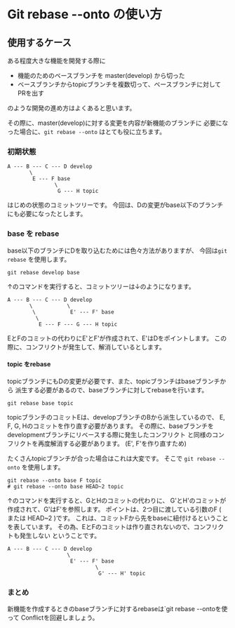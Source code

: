 # Git rebase --onto の使い方
## 使用するケース
ある程度大きな機能を開発する際に

- 機能のためのベースブランチを master(develop) から切った
- ベースブランチからtopicブランチを複数切って、ベースブランチに対してPRを出す

のような開発の進め方はよくあると思います。

その際に、master(develop)に対する変更を内容が新機能のブランチに
必要になった場合に、`git rebase --onto` はとても役に立ちます。

### 初期状態

```
A --- B --- C --- D develop
       \
        E --- F base
               \
                G --- H topic
```

はじめの状態のコミットツリーです。
今回は、Dの変更がbase以下のブランチにも必要になったとします。

### base を rebase
base以下のブランチにDを取り込むためには色々方法がありますが、
今回は`git rebase` を使用します。

```
git rebase develop base
```

↑のコマンドを実行すると、コミットツリーは↓のようになります。

```
A --- B --- C --- D develop
       \           \
        \           E' --- F' base
         \
          E --- F --- G --- H topic
```

EとFのコミットの代わりにE'とF'が作成されて、E'はDをポイントします。
この際に、コンフリクトが発生して、解消しているとします。

#### topic をrebase

topicブランチにもDの変更が必要です、また、topicブランチはbaseブランチから
派生する必要があるので、baseブランチに対してrebaseを行います。

```
git rebase base topic
```

topicブランチのコミットEは、developブランチのBから派生しているので、
E, F, G, Hのコミットを作り直す必要があります。
その際に、baseブランチをdevelopmentブランチにリベースする際に発生したコンフリクト
と同様のコンフリクトを再度解消する必要があります。
(E', F'を作り直すため)

たくさんtopicブランチが合った場合はこれは大変です。
そこで `git rebase --onto` を使用します。

```
git rebase --onto base F topic
# git rebase --onto base HEAD~2 topic
```

↑のコマンドを実行すると、GとHのコミットの代わりに、
G'とH'のコミットが作成されて、G'はF'を参照します。
ポイントは、2つ目に渡している引数のF ( または HEAD~2 )です。
これは、コミットFから先をbaseに紐付けるということを表しています。
その為、EとFのコミットは作り直されないので、コンフリクトも発生しない
ということです。

```
A --- B --- C --- D develop
                   \
                    E' --- F' base
                            \
                             G' --- H' topic
```


### まとめ
新機能を作成するときのbaseブランチに対するrebaseは`git rebase --ontoを使って
Conflictを回避しましょう。
